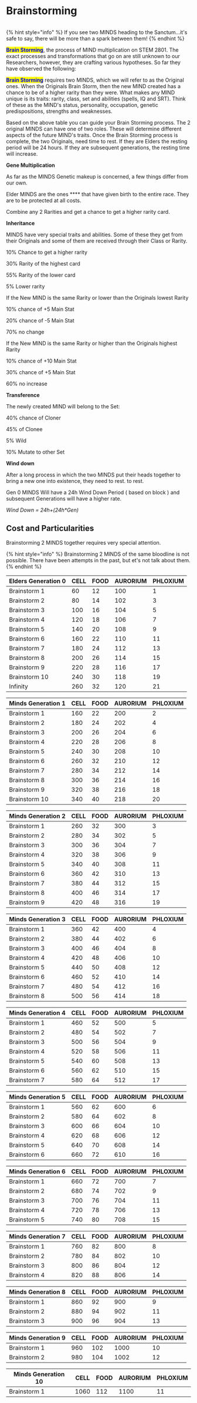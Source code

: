 # Brainstorming

<figure><img src="../../../../.gitbook/assets/unknown.png" alt=""><figcaption></figcaption></figure>

{% hint style="info" %}
If you see two MINDS heading to the Sanctum...it's safe to say, there will be more than a spark between them!
{% endhint %}

<mark style="color:blue;">**Brain Storming**</mark>, the process of MIND multiplication on STEM 2801. The exact processes and transformations that go on are still unknown to our Researchers, however, they are crafting various hypotheses. So far they have observed the following:

<mark style="color:blue;">**Brain Storming**</mark> requires two MINDS, which we will refer to as the Original ones. When the Originals Brain Storm, then the new MIND created has a chance to be of a higher rarity than they were. What makes any MIND unique is its traits: rarity, class, set and abilities (spells, IQ and SRT). Think of these as the MIND's status, personality, occupation, genetic predispositions, strengths and weaknesses.

Based on the above table you can guide your Brain Storming process. The 2 original MINDS can have one of two roles. These will determine different aspects of the future MIND's traits. Once the Brain Storming process is complete, the two Originals, need time to rest. If they are Elders the resting period will be 24 hours. If they are subsequent generations, the resting time will increase.



**Gene Multiplication**

As far as the MINDS Genetic makeup is concerned, a few things differ from our own.&#x20;

Elder MINDS are the ones **** that have given birth to the entire race. They are to be protected at all costs.

Combine any 2 Rarities and get a chance to get a higher rarity card.



**Inheritance**

MINDS have very special traits and abilities. Some of these they get from their Originals and some of them are received through their Class or Rarity.

10% Chance to get a higher rarity&#x20;

30% Rarity of the highest card&#x20;

55% Rarity of the lower card&#x20;

5% Lower rarity



If the New MIND is the same Rarity or lower than the Originals lowest Rarity

10% chance of +5 Main Stat

20% chance of -5 Main Stat

70% no change



If the New MIND is the same Rarity or higher than the Originals highest Rarity

10% chance of +10 Main Stat

30% chance of +5 Main Stat

60% no increase



**Transference**

The newly created MIND will belong to the Set:

40% chance of Cloner

45% of Clonee

5% Wild

10% Mutate to other Set



**Wind down**

After a long process in which the two MINDS put their heads together to bring a new one into existence, they need to rest. to rest.

Gen 0 MINDS Will have a 24h Wind Down Period ( based on block ) and subsequent Generations will have a higher rate.

_Wind Down = 24h+(24h\*Gen)_

## Cost and Particularities

Brainstorming 2 MINDS together requires very special attention.

{% hint style="info" %}
Brainstorming 2 MINDS of the same bloodline is not possible. There have been attempts in the past, but et's not talk about them.&#x20;
{% endhint %}

| Elders Generation 0 | CELL | FOOD | AURORIUM | PHLOXIUM |
| ------------------- | ---- | ---- | -------- | -------- |
| Brainstorm 1        | 60   | 12   | 100      | 1        |
| Brainstorm 2        | 80   | 14   | 102      | 3        |
| Brainstorm 3        | 100  | 16   | 104      | 5        |
| Brainstorm 4        | 120  | 18   | 106      | 7        |
| Brainstorm 5        | 140  | 20   | 108      | 9        |
| Brainstorm 6        | 160  | 22   | 110      | 11       |
| Brainstorm 7        | 180  | 24   | 112      | 13       |
| Brainstorm 8        | 200  | 26   | 114      | 15       |
| Brainstorm 9        | 220  | 28   | 116      | 17       |
| Brainstorm 10       | 240  | 30   | 118      | 19       |
| Infinity            | 260  | 32   | 120      | 21       |



| Minds Generation 1 | CELL | FOOD | AURORIUM | PHLOXIUM |
| ------------------ | ---- | ---- | -------- | -------- |
| Brainstorm 1       | 160  | 22   | 200      | 2        |
| Brainstorm 2       | 180  | 24   | 202      | 4        |
| Brainstorm 3       | 200  | 26   | 204      | 6        |
| Brainstorm 4       | 220  | 28   | 206      | 8        |
| Brainstorm 5       | 240  | 30   | 208      | 10       |
| Brainstorm 6       | 260  | 32   | 210      | 12       |
| Brainstorm 7       | 280  | 34   | 212      | 14       |
| Brainstorm 8       | 300  | 36   | 214      | 16       |
| Brainstorm 9       | 320  | 38   | 216      | 18       |
| Brainstorm 10      | 340  | 40   | 218      | 20       |



| Minds Generation 2 | CELL | FOOD | AURORIUM | PHLOXIUM |
| ------------------ | ---- | ---- | -------- | -------- |
| Brainstorm 1       | 260  | 32   | 300      | 3        |
| Brainstorm 2       | 280  | 34   | 302      | 5        |
| Brainstorm 3       | 300  | 36   | 304      | 7        |
| Brainstorm 4       | 320  | 38   | 306      | 9        |
| Brainstorm 5       | 340  | 40   | 308      | 11       |
| Brainstorm 6       | 360  | 42   | 310      | 13       |
| Brainstorm 7       | 380  | 44   | 312      | 15       |
| Brainstorm 8       | 400  | 46   | 314      | 17       |
| Brainstorm 9       | 420  | 48   | 316      | 19       |





| Minds Generation 3 | CELL | FOOD | AURORIUM | PHLOXIUM |
| ------------------ | ---- | ---- | -------- | -------- |
| Brainstorm 1       | 360  | 42   | 400      | 4        |
| Brainstorm 2       | 380  | 44   | 402      | 6        |
| Brainstorm 3       | 400  | 46   | 404      | 8        |
| Brainstorm 4       | 420  | 48   | 406      | 10       |
| Brainstorm 5       | 440  | 50   | 408      | 12       |
| Brainstorm 6       | 460  | 52   | 410      | 14       |
| Brainstorm 7       | 480  | 54   | 412      | 16       |
| Brainstorm 8       | 500  | 56   | 414      | 18       |



| Minds Generation 4 | CELL | FOOD | AURORIUM | PHLOXIUM |
| ------------------ | ---- | ---- | -------- | -------- |
| Brainstorm 1       | 460  | 52   | 500      | 5        |
| Brainstorm 2       | 480  | 54   | 502      | 7        |
| Brainstorm 3       | 500  | 56   | 504      | 9        |
| Brainstorm 4       | 520  | 58   | 506      | 11       |
| Brainstorm 5       | 540  | 60   | 508      | 13       |
| Brainstorm 6       | 560  | 62   | 510      | 15       |
| Brainstorm 7       | 580  | 64   | 512      | 17       |





| Minds Generation 5 | CELL | FOOD | AURORIUM | PHLOXIUM |
| ------------------ | ---- | ---- | -------- | -------- |
| Brainstorm 1       | 560  | 62   | 600      | 6        |
| Brainstorm 2       | 580  | 64   | 602      | 8        |
| Brainstorm 3       | 600  | 66   | 604      | 10       |
| Brainstorm 4       | 620  | 68   | 606      | 12       |
| Brainstorm 5       | 640  | 70   | 608      | 14       |
| Brainstorm 6       | 660  | 72   | 610      | 16       |



| Minds Generation 6 | CELL | FOOD | AURORIUM | PHLOXIUM |
| ------------------ | ---- | ---- | -------- | -------- |
| Brainstorm 1       | 660  | 72   | 700      | 7        |
| Brainstorm 2       | 680  | 74   | 702      | 9        |
| Brainstorm 3       | 700  | 76   | 704      | 11       |
| Brainstorm 4       | 720  | 78   | 706      | 13       |
| Brainstorm 5       | 740  | 80   | 708      | 15       |



| Minds Generation 7 | CELL | FOOD | AURORIUM | PHLOXIUM |
| ------------------ | ---- | ---- | -------- | -------- |
| Brainstorm 1       | 760  | 82   | 800      | 8        |
| Brainstorm 2       | 780  | 84   | 802      | 10       |
| Brainstorm 3       | 800  | 86   | 804      | 12       |
| Brainstorm 4       | 820  | 88   | 806      | 14       |



| Minds Generation 8 | CELL | FOOD | AURORIUM | PHLOXIUM |
| ------------------ | ---- | ---- | -------- | -------- |
| Brainstorm 1       | 860  | 92   | 900      | 9        |
| Brainstorm 2       | 880  | 94   | 902      | 11       |
| Brainstorm 3       | 900  | 96   | 904      | 13       |



| Minds Generation 9 | CELL | FOOD | AURORIUM | PHLOXIUM |
| ------------------ | ---- | ---- | -------- | -------- |
| Brainstorm 1       | 960  | 102  | 1000     | 10       |
| Brainstorm 2       | 980  | 104  | 1002     | 12       |



| Minds Generation 10 | CELL | FOOD | AURORIUM | PHLOXIUM |
| ------------------- | ---- | ---- | -------- | -------- |
| Brainstorm 1        | 1060 | 112  | 1100     | 11       |
